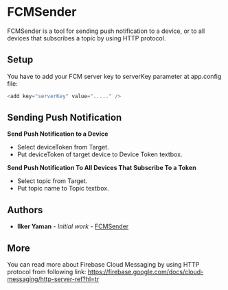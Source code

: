# FCMSender
FCMSender is a tool for sending push notification to a device, or to all devices that subscribes a topic by using HTTP protocol.

## Setup
You have to add your FCM server key to serverKey parameter at app.config file:
```csharp
<add key="serverKey" value="....." />
```

## Sending Push Notification

**Send Push Notification to a Device**
* Select deviceToken from Target.
* Put deviceToken of target device to Device Token textbox.

**Send Push Notification To All Devices That Subscribe To a Token**
* Select topic from Target.
* Put topic name to Topic textbox.

## Authors

* **Ilker Yaman** - *Initial work* - [FCMSender](https://github.com/ilkeryaman/FCMSender)

## More

You can read more about Firebase Cloud Messaging by using HTTP protocol from following link: https://firebase.google.com/docs/cloud-messaging/http-server-ref?hl=tr
